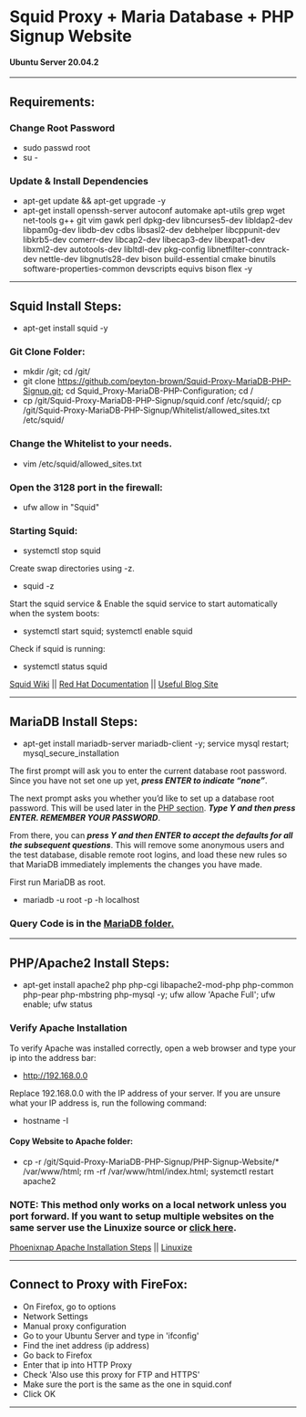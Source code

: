 # Squid Proxy + Maria Database + PHP Signup Website
#### Ubuntu Server 20.04.2
---

## Requirements:

### Change Root Password
- sudo passwd root
- su -

### Update & Install Dependencies
- apt-get update && apt-get upgrade -y         
- apt-get install openssh-server autoconf automake apt-utils grep wget net-tools g++ git vim gawk perl dpkg-dev libncurses5-dev libldap2-dev libpam0g-dev libdb-dev cdbs libsasl2-dev debhelper libcppunit-dev libkrb5-dev comerr-dev libcap2-dev libecap3-dev libexpat1-dev libxml2-dev autotools-dev libltdl-dev pkg-config libnetfilter-conntrack-dev nettle-dev libgnutls28-dev bison build-essential cmake binutils software-properties-common devscripts equivs bison flex -y        

---

## Squid Install Steps:
- apt-get install squid -y         

### Git Clone Folder:
- mkdir /git; cd /git/       
- git clone https://github.com/peyton-brown/Squid-Proxy-MariaDB-PHP-Signup.git; cd Squid_Proxy-MariaDB-PHP-Configuration; cd /             
- cp /git/Squid-Proxy-MariaDB-PHP-Signup/squid.conf /etc/squid/; cp /git/Squid-Proxy-MariaDB-PHP-Signup/Whitelist/allowed_sites.txt /etc/squid/      

### Change the Whitelist to your needs.
- vim /etc/squid/allowed_sites.txt         

### Open the 3128 port in the firewall:
- ufw allow in "Squid"    

### Starting Squid:  
- systemctl stop squid        

Create swap directories using -z.     
- squid -z          

Start the squid service & Enable the squid service to start automatically when the system boots:        
- systemctl start squid; systemctl enable squid        

Check if squid is running:       
- systemctl status squid       

[Squid Wiki](https://wiki.squid-cache.org/SquidFaq/InstallingSquid) || [Red Hat Documentation](https://access.redhat.com/documentation/en-us/red_hat_enterprise_linux/7/html/networking_guide/configuring-the-squid-caching-proxy-server) || [Useful Blog Site](http://jitenjha.blogspot.com/2014/01/configure-squid-proxy-server.html)

---

## MariaDB Install Steps:     
- apt-get install mariadb-server mariadb-client -y; service mysql restart; mysql_secure_installation      

The first prompt will ask you to enter the current database root password. Since you have not set one up yet, ***press ENTER to indicate “none”***.

The next prompt asks you whether you’d like to set up a database root password. This will be used later in the [PHP section](https://github.com/peyton-brown/Squid-Proxy-MariaDB-PHP-Signup#phpapache2-install-steps). ***Type Y and then press ENTER. REMEMBER YOUR PASSWORD***.

From there, you can ***press Y and then ENTER to accept the defaults for all the subsequent questions***. This will remove some anonymous users and the test database, disable remote root logins, and load these new rules so that MariaDB immediately implements the changes you have made.  

First run MariaDB as root.
- mariadb -u root -p -h localhost      

### Query Code is in the [MariaDB folder.](https://github.com/peyton-brown/Squid-Proxy-MariaDB-PHP-Signup/blob/main/MariaDB/make-db.sql)

---

## PHP/Apache2 Install Steps:
- apt-get install apache2 php php-cgi libapache2-mod-php php-common php-pear php-mbstring php-mysql -y; ufw allow 'Apache Full'; ufw enable; ufw status       

### Verify Apache Installation
To verify Apache was installed correctly, open a web browser and type your ip into the address bar:       
- http://192.168.0.0            

Replace 192.168.0.0 with the IP address of your server. If you are unsure what your IP address is, run the following command:       
- hostname -I     

#### Copy Website to Apache folder:
- cp -r /git/Squid-Proxy-MariaDB-PHP-Signup/PHP-Signup-Website/* /var/www/html; rm -rf /var/www/html/index.html; systemctl restart apache2            

### NOTE: This method only works on a local network unless you port forward. If you want to setup multiple websites on the same server use the Linuxize source or [click here](https://linuxize.com/post/how-to-install-apache-on-ubuntu-20-04/#setting-up-a-virtual-host).

[Phoenixnap Apache Installation Steps](https://phoenixnap.com/kb/how-to-install-apache-web-server-on-ubuntu-18-04) || [Linuxize](https://linuxize.com/post/how-to-install-apache-on-ubuntu-20-04/)

---

## Connect to Proxy with FireFox:

- On Firefox, go to options   
- Network Settings   
- Manual proxy configuration   
- Go to your Ubuntu Server and type in 'ifconfig'   
- Find the inet address (ip address)   
- Go back to Firefox   
- Enter that ip into HTTP Proxy   
- Check 'Also use this proxy for FTP and HTTPS'   
- Make sure the port is the same as the one in squid.conf   
- Click OK   

---
